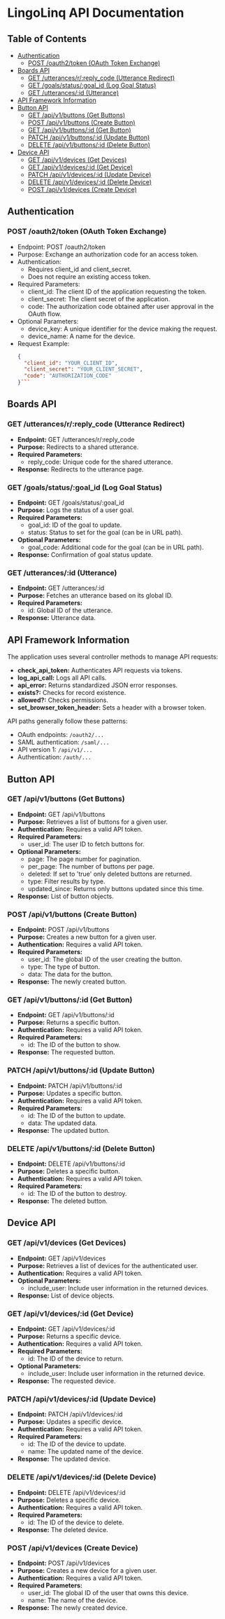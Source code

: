 # LingoLinq API Documentation

## Table of Contents
- [Authentication](#authentication)
  - [POST /oauth2/token (OAuth Token Exchange)](#post-oauth2token-oauth-token-exchange)
- [Boards API](#boards-api)
  - [GET /utterances/r/:reply_code (Utterance Redirect)](#get-utterancesr-reply_code-utterance-redirect)
  - [GET /goals/status/:goal_id (Log Goal Status)](#get-goalsstatus-goal_id-log-goal-status)
  - [GET /utterances/:id (Utterance)](#get-utterances-id-utterance)
- [API Framework Information](#api-framework-information)
- [Button API](#button-api)
  - [GET /api/v1/buttons (Get Buttons)](#get-apiv1buttons-get-buttons)
  - [POST /api/v1/buttons (Create Button)](#post-apiv1buttons-create-button)
  - [GET /api/v1/buttons/:id (Get Button)](#get-apiv1buttons-id-get-button)
  - [PATCH /api/v1/buttons/:id (Update Button)](#patch-apiv1buttons-id-update-button)
  - [DELETE /api/v1/buttons/:id (Delete Button)](#delete-apiv1buttons-id-delete-button)
- [Device API](#device-api)
  - [GET /api/v1/devices (Get Devices)](#get-apiv1devices-get-devices)
  - [GET /api/v1/devices/:id (Get Device)](#get-apiv1devices-id-get-device)
  - [PATCH /api/v1/devices/:id (Update Device)](#patch-apiv1devices-id-update-device)
  - [DELETE /api/v1/devices/:id (Delete Device)](#delete-apiv1devices-id-delete-device)
  - [POST /api/v1/devices (Create Device)](#post-apiv1devices-create-device)

## Authentication
### POST /oauth2/token (OAuth Token Exchange)
* Endpoint: POST /oauth2/token
* Purpose: Exchange an authorization code for an access token.
* Authentication:
   * Requires client_id and client_secret.
   * Does not require an existing access token.
* Required Parameters:
   * client_id: The client ID of the application requesting the token.
   * client_secret: The client secret of the application.
   * code: The authorization code obtained after user approval in the OAuth flow.
* Optional Parameters:
   * device_key: A unique identifier for the device making the request.
   * device_name: A name for the device.
* Request Example:
   ```json
   {
     "client_id": "YOUR_CLIENT_ID",
     "client_secret": "YOUR_CLIENT_SECRET",
     "code": "AUTHORIZATION_CODE"
   }```


## Boards API

### GET /utterances/r/:reply_code (Utterance Redirect)
* **Endpoint:** GET /utterances/r/:reply_code
* **Purpose:** Redirects to a shared utterance.
* **Required Parameters:**
  * reply_code: Unique code for the shared utterance.
* **Response:** Redirects to the utterance page.

### GET /goals/status/:goal_id (Log Goal Status)
* **Endpoint:** GET /goals/status/:goal_id
* **Purpose:** Logs the status of a user goal.
* **Required Parameters:**
  * goal_id: ID of the goal to update.
  * status: Status to set for the goal (can be in URL path).
* **Optional Parameters:**
  * goal_code: Additional code for the goal (can be in URL path).
* **Response:** Confirmation of goal status update.

### GET /utterances/:id (Utterance)
* **Endpoint:** GET /utterances/:id
* **Purpose:** Fetches an utterance based on its global ID.
* **Required Parameters:**
  * id: Global ID of the utterance.
* **Response:** Utterance data.

## API Framework Information

The application uses several controller methods to manage API requests:

* **check_api_token:** Authenticates API requests via tokens.
* **log_api_call:** Logs all API calls.
* **api_error:** Returns standardized JSON error responses.
* **exists?:** Checks for record existence.
* **allowed?:** Checks permissions.
* **set_browser_token_header:** Sets a header with a browser token.

API paths generally follow these patterns:
* OAuth endpoints: `/oauth2/...`
* SAML authentication: `/saml/...`
* API version 1: `/api/v1/...`
* Authentication: `/auth/...`

## Button API

### GET /api/v1/buttons (Get Buttons)
* **Endpoint:** GET /api/v1/buttons
* **Purpose:** Retrieves a list of buttons for a given user.
* **Authentication:** Requires a valid API token.
* **Required Parameters:**
  * user_id: The user ID to fetch buttons for.
* **Optional Parameters:**
  * page: The page number for pagination.
  * per_page: The number of buttons per page.
  * deleted: If set to 'true' only deleted buttons are returned.
  * type: Filter results by type.
  * updated_since: Returns only buttons updated since this time.
* **Response:** List of button objects.

### POST /api/v1/buttons (Create Button)
* **Endpoint:** POST /api/v1/buttons
* **Purpose:** Creates a new button for a given user.
* **Authentication:** Requires a valid API token.
* **Required Parameters:**
  * user_id: The global ID of the user creating the button.
  * type: The type of button.
  * data: The data for the button.
* **Response:** The newly created button.

### GET /api/v1/buttons/:id (Get Button)
* **Endpoint:** GET /api/v1/buttons/:id
* **Purpose:** Returns a specific button.
* **Authentication:** Requires a valid API token.
* **Required Parameters:**
  * id: The ID of the button to show.
* **Response:** The requested button.

### PATCH /api/v1/buttons/:id (Update Button)
* **Endpoint:** PATCH /api/v1/buttons/:id
* **Purpose:** Updates a specific button.
* **Authentication:** Requires a valid API token.
* **Required Parameters:**
  * id: The ID of the button to update.
  * data: The updated data.
* **Response:** The updated button.

### DELETE /api/v1/buttons/:id (Delete Button)
* **Endpoint:** DELETE /api/v1/buttons/:id
* **Purpose:** Deletes a specific button.
* **Authentication:** Requires a valid API token.
* **Required Parameters:**
  * id: The ID of the button to destroy.
* **Response:** The deleted button.

## Device API

### GET /api/v1/devices (Get Devices)
* **Endpoint:** GET /api/v1/devices
* **Purpose:** Retrieves a list of devices for the authenticated user.
* **Authentication:** Requires a valid API token.
* **Optional Parameters:**
  * include_user: Include user information in the returned devices.
* **Response:** List of device objects.

### GET /api/v1/devices/:id (Get Device)
* **Endpoint:** GET /api/v1/devices/:id
* **Purpose:** Returns a specific device.
* **Authentication:** Requires a valid API token.
* **Required Parameters:**
  * id: The ID of the device to return.
* **Optional Parameters:**
  * include_user: Include user information in the returned device.
* **Response:** The requested device.

### PATCH /api/v1/devices/:id (Update Device)
* **Endpoint:** PATCH /api/v1/devices/:id
* **Purpose:** Updates a specific device.
* **Authentication:** Requires a valid API token.
* **Required Parameters:**
  * id: The ID of the device to update.
  * name: The updated name of the device.
* **Response:** The updated device.

### DELETE /api/v1/devices/:id (Delete Device)
* **Endpoint:** DELETE /api/v1/devices/:id
* **Purpose:** Deletes a specific device.
* **Authentication:** Requires a valid API token.
* **Required Parameters:**
  * id: The ID of the device to delete.
* **Response:** The deleted device.

### POST /api/v1/devices (Create Device)
* **Endpoint:** POST /api/v1/devices
* **Purpose:** Creates a new device for a given user.
* **Authentication:** Requires a valid API token.
* **Required Parameters:**
  * user_id: The global ID of the user that owns this device.
  * name: The name of the device.
* **Response:** The newly created device.


